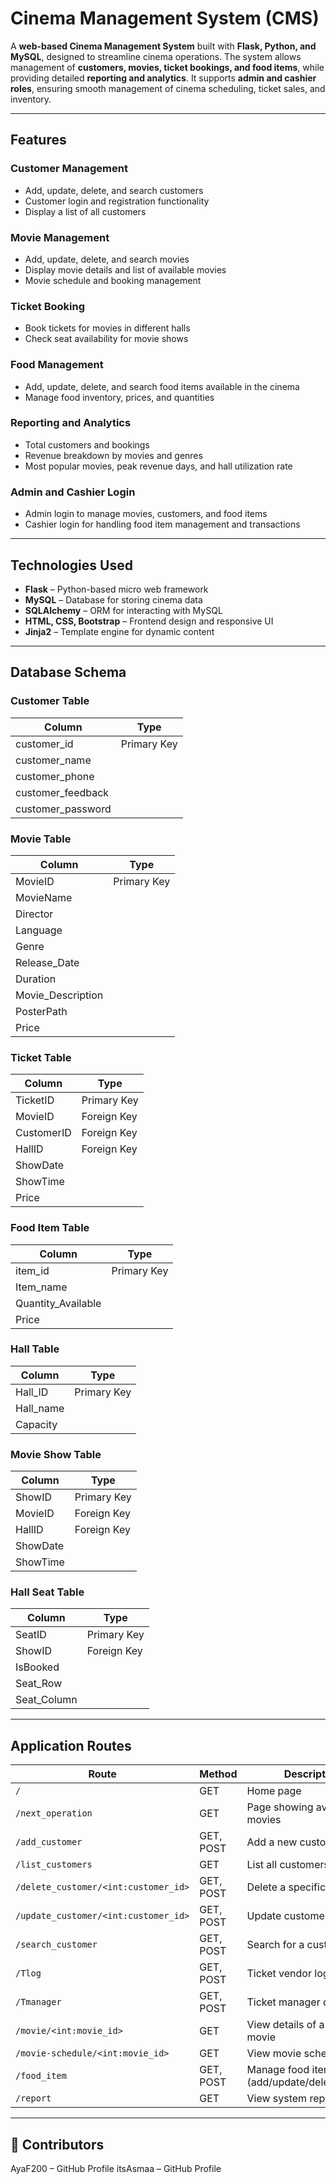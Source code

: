# Cinema Management System (CMS)

A **web-based Cinema Management System** built with **Flask, Python, and MySQL**, designed to streamline cinema operations. The system allows management of **customers, movies, ticket bookings, and food items**, while providing detailed **reporting and analytics**. It supports **admin and cashier roles**, ensuring smooth management of cinema scheduling, ticket sales, and inventory.

---

## Features

### Customer Management
- Add, update, delete, and search customers
- Customer login and registration functionality
- Display a list of all customers

### Movie Management
- Add, update, delete, and search movies
- Display movie details and list of available movies
- Movie schedule and booking management

### Ticket Booking
- Book tickets for movies in different halls
- Check seat availability for movie shows

### Food Management
- Add, update, delete, and search food items available in the cinema
- Manage food inventory, prices, and quantities

### Reporting and Analytics
- Total customers and bookings
- Revenue breakdown by movies and genres
- Most popular movies, peak revenue days, and hall utilization rate

### Admin and Cashier Login
- Admin login to manage movies, customers, and food items
- Cashier login for handling food item management and transactions

---

## Technologies Used
- **Flask** – Python-based micro web framework  
- **MySQL** – Database for storing cinema data  
- **SQLAlchemy** – ORM for interacting with MySQL  
- **HTML, CSS, Bootstrap** – Frontend design and responsive UI  
- **Jinja2** – Template engine for dynamic content  

---

## Database Schema

### Customer Table
| Column | Type |
|--------|------|
| customer_id | Primary Key |
| customer_name |  |
| customer_phone |  |
| customer_feedback |  |
| customer_password |  |

### Movie Table
| Column | Type |
|--------|------|
| MovieID | Primary Key |
| MovieName |  |
| Director |  |
| Language |  |
| Genre |  |
| Release_Date |  |
| Duration |  |
| Movie_Description |  |
| PosterPath |  |
| Price |  |

### Ticket Table
| Column | Type |
|--------|------|
| TicketID | Primary Key |
| MovieID | Foreign Key |
| CustomerID | Foreign Key |
| HallID | Foreign Key |
| ShowDate |  |
| ShowTime |  |
| Price |  |

### Food Item Table
| Column | Type |
|--------|------|
| item_id | Primary Key |
| Item_name |  |
| Quantity_Available |  |
| Price |  |

### Hall Table
| Column | Type |
|--------|------|
| Hall_ID | Primary Key |
| Hall_name |  |
| Capacity |  |

### Movie Show Table
| Column | Type |
|--------|------|
| ShowID | Primary Key |
| MovieID | Foreign Key |
| HallID | Foreign Key |
| ShowDate |  |
| ShowTime |  |

### Hall Seat Table
| Column | Type |
|--------|------|
| SeatID | Primary Key |
| ShowID | Foreign Key |
| IsBooked |  |
| Seat_Row |  |
| Seat_Column |  |

---
## Application Routes
| Route                                | Method    | Description                                  |
| ------------------------------------ | --------- | -------------------------------------------- |
| `/`                                  | GET       | Home page                                    |
| `/next_operation`                    | GET       | Page showing available movies                |
| `/add_customer`                      | GET, POST | Add a new customer                           |
| `/list_customers`                    | GET       | List all customers                           |
| `/delete_customer/<int:customer_id>` | GET, POST | Delete a specific customer                   |
| `/update_customer/<int:customer_id>` | GET, POST | Update customer details                      |
| `/search_customer`                   | GET, POST | Search for a customer                        |
| `/Tlog`                              | GET, POST | Ticket vendor login page                     |
| `/Tmanager`                          | GET, POST | Ticket manager dashboard                     |
| `/movie/<int:movie_id>`              | GET       | View details of a specific movie             |
| `/movie-schedule/<int:movie_id>`     | GET       | View movie schedule                          |
| `/food_item`                         | GET, POST | Manage food items (add/update/delete/search) |
| `/report`                            | GET       | View system reports                          |

---


## 👥 Contributors
AyaF200 – GitHub Profile
itsAsmaa – GitHub Profile
